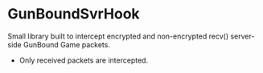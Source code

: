 # GunBoundSvrHook

Small library built to intercept encrypted and non-encrypted recv() server-side GunBound Game packets.

* Only received packets are intercepted.
